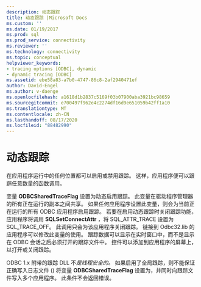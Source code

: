 ```yaml
---
description: 动态跟踪
title: 动态跟踪 |Microsoft Docs
ms.custom: ''
ms.date: 01/19/2017
ms.prod: sql
ms.prod_service: connectivity
ms.reviewer: ''
ms.technology: connectivity
ms.topic: conceptual
helpviewer_keywords:
- tracing options [ODBC], dynamic
- dynamic tracing [ODBC]
ms.assetid: ebe58a83-a7b0-4747-86c8-2af2940471ef
author: David-Engel
ms.author: v-daenge
ms.openlocfilehash: a1618d1b2837c5169f03b07900aba3921bc98659
ms.sourcegitcommit: e700497f962e4c2274df16d9e651059b42ff1a10
ms.translationtype: MT
ms.contentlocale: zh-CN
ms.lasthandoff: 08/17/2020
ms.locfileid: "88482990"
---
```

# <a name="dynamic-tracing"></a>动态跟踪
在应用程序运行中的任何位置都可以启用或禁用跟踪。 这样，应用程序便可以跟踪任意数量的函数调用。  
  
 变量 **ODBCSharedTraceFlag** 设置为动态启用跟踪。 此变量在驱动程序管理器的所有正在运行的副本之间共享。 如果任何应用程序设置此变量，则会为当前正在运行的所有 ODBC 应用程序启用跟踪。 若要在启用动态跟踪时关闭跟踪功能，应用程序将调用 **SQLSetConnectAttr** ，将 SQL_ATTR_TRACE 设置为 SQL_TRACE_OFF。 此调用只会为该应用程序关闭跟踪。 链接到 Odbc32.lib 的应用程序可以修改此变量的使用。 跟踪数据可以显示在实时窗口中，而不是显示在 ODBC 会话之后必须打开的跟踪文件中。 控件可以添加到应用程序的屏幕上，以打开或关闭跟踪。  
  
 ODBC 1.x 附带的跟踪 DLL 不*是线程安全的。* 如果启用了全局跟踪，则不能保证正确写入日志文件 () 将变量 **ODBCSharedTraceFlag** 设置为，并同时向跟踪文件写入多个应用程序。 此条件不会返回错误。
